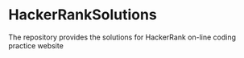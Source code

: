 # HackerRankSolutions
The repository provides the solutions for HackerRank on-line coding practice website
